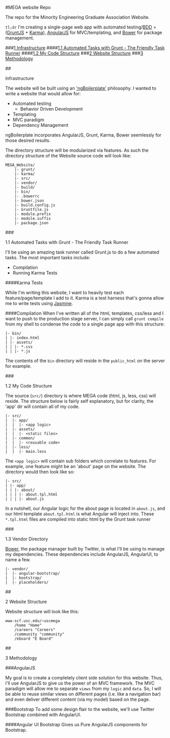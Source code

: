#MEGA website Repo

The repo for the Minority Engineering Graduate Association Website.  

`tl;dr` I'm creating a single-page web app with automated testing/[BDD](http://en.wikipedia.org/wiki/Behavior-driven_development) = ([GruntJS](http://gruntjs.com) + [Karma](http://karma-runner.github.io/0.10/index.html)),  [AngularJS](http://angularjs.org/) for MVC/templating, and [Bower](http://bower.io) for package management.

###<a href="#infrastructure">1 Infrastructure</a>
####<a href="#automated_grunt">1.1 Automated Tasks with Grunt - The Friendly Task Runner</a>
####<a href="#code_structure">1.2 My Code Structure</a>
###<a href="#website_structure">2 Website Structure</a>
###<a href="#methodology">3 Methodology</a>

##<div id="infrastructure">Infrastructure</div>

The website will be built using an ['ngBoilerplate'](http://joshdmiller.github.io/ng-boilerplate/#/home) philosophy.  I wanted to write a website that would allow for:

- Automated testing
  - Behavior Driven Development
- Templating
- MVC paradigm
- Dependency Management

ngBoilerplate incorporates AngularJS, Grunt, Karma, Bower seemlessly for those desired results.

The directory structure will be modularized via features.  As such the directory structure of the Website source code will look like:

    MEGA_Website/
        |- grunt/
        |- karma/
        |- src/
        |- vendor/
        |- build/
        |- bin/
        |- .bowerrc
        |- bower.json
        |- build.config.js
        |- Gruntfile.js
        |- module.prefix
        |- module.suffix
        |- package.json
   
###<div id="automated_grunt">1.1 Automated Tasks with Grunt - The Friendly Task Runner</div>

I'll be using an amazing task runner called Grunt.js to do a few automated tasks. The most important tasks include:

- Compilation
- Running Karma Tests

####Karma Tests

While I'm writing this website, I want to heavily test each feature/page/template I add to it.  Karma is a test harness that's gonna allow me to write tests using [Jasmine](http://pivotal.github.io/jasmine/). 

####Compilation
When I've written all of the html, templates, css/less and I want to push to the production stage server, I can simply call `grunt compile` from my shell to condense the code to a single page app with this structure:

    |- bin/
    | |- index.html
    | |- assets/
    | | |- *.css
    | | |- *.js

The contents of the `bin` directory will reside in the `public_html` on the server for example.

###<div id="code_structure">1.2 My Code Structure</div>

The source (`src/`) directory is where MEGA code (html, js, less, css) will reside.  The structure below is fairly self explanatory, but for clarity, the 'app' dir will contain all of my code.   
  
    |- src/
    |  |- app/
    |  |  |- <app logic>
    |  |- assets/
    |  |  |- <static files>
    |  |- common/
    |  |  |- <reusable code>
    |  |- less/
    |  |  |- main.less

The `<app logic>` will contain sub folders which correlate to features.  For example, one feature might be an 'about' page on the website. The directory would then look like so:

    |- src/
    | |- app/
    | | |- about/
    | | | |- about.tpl.html
    | | | |- about.js

In a nutshell, our Angular logic for the about page is located in `about.js`, and our html template `about.tpl.html` is what Angular will inject into.  These `*.tpl.html` files are compiled into static html by the Grunt task runner
   
###<div id="vendor_directory">1.3 Vendor Directory</div>

[Bower](http://bower.io), the package manager built by Twitter, is what I'll be using to manage my dependencies.  These dependencies include AngularJS, AngularUI, to name a few.


    |- vendor/
    |  |- angular-bootstrap/
    |  |- bootstrap/
    |  |- placeholders/
   

##<div id="website_structure">2 Website Structure</div> 

Website structure will look like this:

  
    www-scf.usc.edu/~uscmega
        /home "Home"
        /careers "Careers"
        /community "community"
        /eboard "E Board"
    

##<div id="methodology">3 Methodology</div>

###AngularJS

My goal is to create a completely client side solution for this website.   Thus, I'll use AngularJS to give us the power of an MVC framework. The MVC paradigm will allow me to separate `views` from my `logic` and `data`.  So, I will be able to reuse similar views on different pages (i.e. like a navigation bar) and even deliver different content (via my model) based on the page.

###Bootstrap
To add some design flair to the website, we'll use Twitter Bootstrap combined with AngularUI.

####Angular UI Bootstrap
Gives us Pure AngularJS components for Bootstrap. 